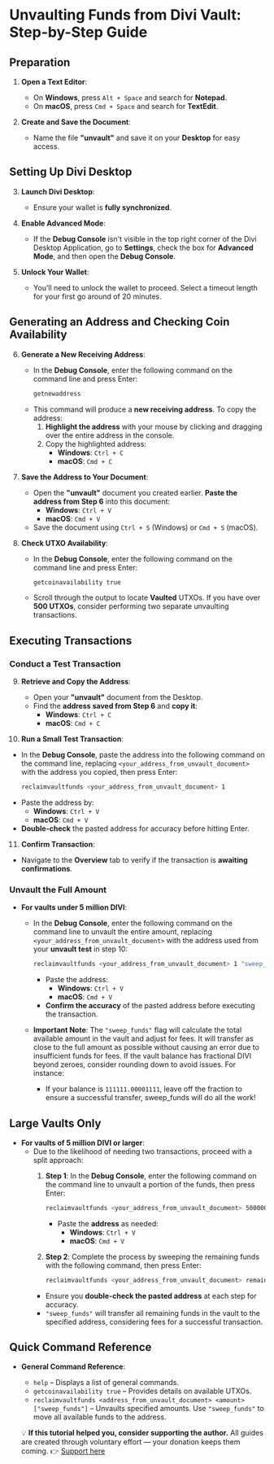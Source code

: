 # Unvaulting Funds from Divi Vault: Step-by-Step Guide

## Preparation

1. **Open a Text Editor**:
   - On **Windows**, press `Alt + Space` and search for **Notepad**.
   - On **macOS**, press `Cmd + Space` and search for **TextEdit**.

2. **Create and Save the Document**:
   - Name the file **"unvault"** and save it on your **Desktop** for easy access.

## Setting Up Divi Desktop

3. **Launch Divi Desktop**:
   - Ensure your wallet is **fully synchronized**.

4. **Enable Advanced Mode**:
   - If the **Debug Console** isn't visible in the top right corner of the Divi Desktop Application, go to **Settings**, check the box for **Advanced Mode**, and then open the **Debug Console**.

5. **Unlock Your Wallet**:
   - You’ll need to unlock the wallet to proceed. Select a timeout length for your first go around of 20 minutes.

## Generating an Address and Checking Coin Availability

6. **Generate a New Receiving Address**:
   - In the **Debug Console**, enter the following command on the command line and press Enter:
     ```bash
     getnewaddress
     ```
   - This command will produce a **new receiving address**. To copy the address:
     1. **Highlight the address** with your mouse by clicking and dragging over the entire address in the console.
     2. Copy the highlighted address:
        - **Windows**: `Ctrl + C`
        - **macOS**: `Cmd + C`

7. **Save the Address to Your Document**:
   - Open the **"unvault"** document you created earlier. **Paste the address from Step 6** into this document:
     - **Windows**: `Ctrl + V`
     - **macOS**: `Cmd + V`
   - Save the document using `Ctrl + S` (Windows) or `Cmd + S` (macOS).

8. **Check UTXO Availability**:
   - In the **Debug Console**, enter the following command on the command line and press Enter:
     ```bash
     getcoinavailability true
     ```
   - Scroll through the output to locate **Vaulted** UTXOs. If you have over **500 UTXOs**, consider performing two separate unvaulting transactions.

## Executing Transactions

### Conduct a Test Transaction

9. **Retrieve and Copy the Address**:
   - Open your **"unvault"** document from the Desktop.
   - Find the **address saved from Step 6** and **copy it**:
     - **Windows**: `Ctrl + C`
     - **macOS**: `Cmd + C`

10. **Run a Small Test Transaction**:
   - In the **Debug Console**, paste the address into the following command on the command line, replacing `<your_address_from_unvault_document>` with the address you copied, then press Enter:
     ```bash
     reclaimvaultfunds <your_address_from_unvault_document> 1
     ```
   - Paste the address by:
     - **Windows**: `Ctrl + V`
     - **macOS**: `Cmd + V`
   - **Double-check** the pasted address for accuracy before hitting Enter.

11. **Confirm Transaction**:
   - Navigate to the **Overview** tab to verify if the transaction is **awaiting confirmations**.

### Unvault the Full Amount

- **For vaults under 5 million DIVI**:
  - In the **Debug Console**, enter the following command on the command line to unvault the entire amount, replacing `<your_address_from_unvault_document>` with the address used from your **unvault test** in step 10:
    ```bash
    reclaimvaultfunds <your_address_from_unvault_document> 1 "sweep_funds"
    ```
    - Paste the address:
      - **Windows**: `Ctrl + V`
      - **macOS**: `Cmd + V`
    - **Confirm the accuracy** of the pasted address before executing the transaction.

  - **Important Note**: The `"sweep_funds"` flag will calculate the total available amount in the vault and adjust for fees. It will transfer as close to the full amount as possible without causing an error due to insufficient funds for fees. If the vault balance has fractional DIVI beyond zeroes, consider rounding down to avoid issues. For instance:
    - If your balance is `111111.00001111`, leave off the fraction to ensure a successful transfer, sweep_funds will do all the work!

## Large Vaults Only

- **For vaults of 5 million DIVI or larger**:
  - Due to the likelihood of needing two transactions, proceed with a split approach:
    1. **Step 1**: In the **Debug Console**, enter the following command on the command line to unvault a portion of the funds, then press Enter:
       ```bash
       reclaimvaultfunds <your_address_from_unvault_document> 5000000
       ```
       - Paste the **address** as needed:
         - **Windows**: `Ctrl + V`
         - **macOS**: `Cmd + V`
    
    2. **Step 2**: Complete the process by sweeping the remaining funds with the following command, then press Enter:
       ```bash
       reclaimvaultfunds <your_address_from_unvault_document> remaining_amount "sweep_funds"
       ```
     - Ensure you **double-check the pasted address** at each step for accuracy.
     - `"sweep_funds"` will transfer all remaining funds in the vault to the specified address, considering fees for a successful transaction.

## Quick Command Reference

- **General Command Reference**:
  - `help` – Displays a list of general commands.
  - `getcoinavailability true` – Provides details on available UTXOs.
  - `reclaimvaultfunds <address_from_unvault_document> <amount> ["sweep_funds"]` – Unvaults specified amounts. Use `"sweep_funds"` to move all available funds to the address.

  💡 **If this tutorial helped you, consider supporting the author.** All guides are created through voluntary effort — your donation keeps them coming. 👉 [Support here](https://www.thevoice.dev/#donations)
